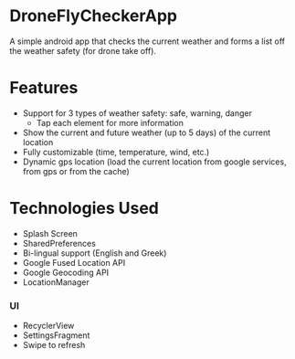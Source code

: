 # DroneFlyCheckerApp
A simple android app that checks the current weather and forms a list off the weather safety (for drone take off).
# Features
- Support for 3 types of weather safety: safe, warning, danger
    - Tap each element for more information
- Show the current and future weather (up to 5 days) of the current location
- Fully customizable (time, temperature, wind, etc.)
- Dynamic gps location (load the current location from google services, from gps or from the cache)

# Technologies Used
- Splash Screen
- SharedPreferences
- Bi-lingual support (English and Greek)
- Google Fused Location API
- Google Geocoding API 
- LocationManager
### UI
- RecyclerView
- SettingsFragment
- Swipe to refresh
